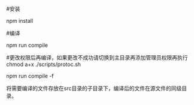 #安装

npm install

#编译

npm run compile

#更改权限后再编译，如果更改不成功请切换到主目录再添加管理员权限再执行chmod a+x ./scripts/protoc.sh

npm run compile -f

将需要编译的文件存放在src目录的子目录下，编译后的文件在源文件的同级目录。
